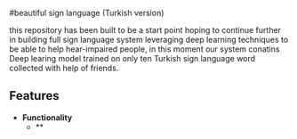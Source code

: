 #beautiful sign language (Turkish version) 

this repository has been built to be a start point hoping to continue further in building full sign language system leveraging deep learning techniques to be able to help hear-impaired people, in this moment our system conatins Deep learing model trained on only ten Turkish sign language word collected with help of friends.


## Features
- **Functionality**
	- **
